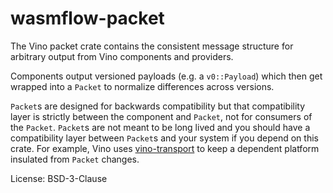 # wasmflow-packet

The Vino packet crate contains the consistent message structure for arbitrary output
from Vino components and providers.

Components output versioned payloads (e.g. a `v0::Payload`) which then get
wrapped into a `Packet` to normalize differences across versions.

`Packet`s are designed for backwards compatibility but that compatibility layer is
strictly between the component and `Packet`, not for consumers of the `Packet`.
`Packet`s are not meant to be long lived and you should have a compatibility layer
between `Packet`s and your system if you depend on this crate. For example, Vino
uses [vino-transport](https://crates.io/crates/vino-transport) to keep
a dependent platform insulated from `Packet` changes.

License: BSD-3-Clause
